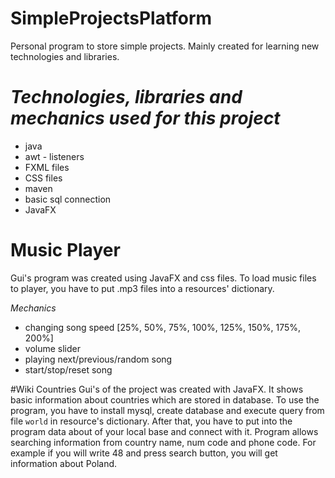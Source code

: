 # SimpleProjectsPlatform

Personal program to store simple projects. 
Mainly created for learning new technologies and libraries.


# ***Technologies, libraries and mechanics used for this project***
- java
- awt - listeners
- FXML files
- CSS files
- maven
- basic sql connection
- JavaFX

# Music Player
Gui's program was created using JavaFX and css files.
To load music files to player, you have to put .mp3 files into a resources' dictionary.

*Mechanics*
- changing song speed [25%, 50%, 75%, 100%, 125%, 150%, 175%, 200%]
- volume slider
- playing next/previous/random song
- start/stop/reset song

#Wiki Countries
Gui's of the project was created with JavaFX. It shows basic information about countries
which are stored in database. To use the program, you have to install mysql, create database and execute query from
file `world` in resource's dictionary. After that, you have to put into the program data about of your local base
and connect with it. Program allows searching information from country name, num code and phone code. For example if
you will write 48 and press search button, you will get information about Poland.







